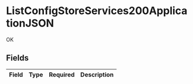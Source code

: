 # ListConfigStoreServices200ApplicationJSON

OK


## Fields

| Field       | Type        | Required    | Description |
| ----------- | ----------- | ----------- | ----------- |